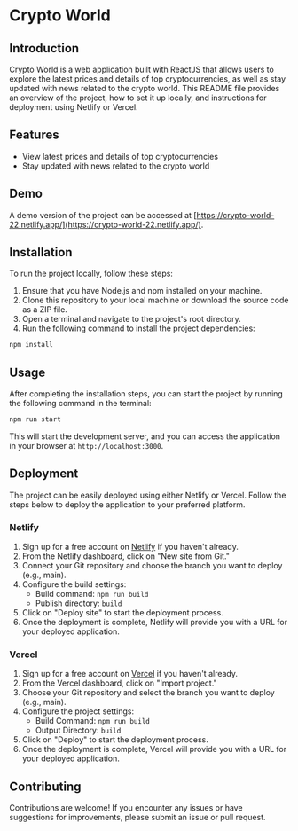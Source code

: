 # Crypto World

## Introduction

Crypto World is a web application built with ReactJS that allows users to explore the latest prices and details of top cryptocurrencies, as well as stay updated with news related to the crypto world. This README file provides an overview of the project, how to set it up locally, and instructions for deployment using Netlify or Vercel.

## Features

- View latest prices and details of top cryptocurrencies
- Stay updated with news related to the crypto world

## Demo

A demo version of the project can be accessed at [https://crypto-world-22.netlify.app/](https://crypto-world-22.netlify.app/).

## Installation

To run the project locally, follow these steps:

1. Ensure that you have Node.js and npm installed on your machine.
2. Clone this repository to your local machine or download the source code as a ZIP file.
3. Open a terminal and navigate to the project's root directory.
4. Run the following command to install the project dependencies:

```bash
npm install
```


## Usage

After completing the installation steps, you can start the project by running the following command in the terminal:

``` bash
npm run start
```

This will start the development server, and you can access the application in your browser at `http://localhost:3000`.

## Deployment

The project can be easily deployed using either Netlify or Vercel. Follow the steps below to deploy the application to your preferred platform.

### Netlify

1. Sign up for a free account on [Netlify](https://www.netlify.com/) if you haven't already.
2. From the Netlify dashboard, click on "New site from Git."
3. Connect your Git repository and choose the branch you want to deploy (e.g., main).
4. Configure the build settings:
   - Build command: `npm run build`
   - Publish directory: `build`
5. Click on "Deploy site" to start the deployment process.
6. Once the deployment is complete, Netlify will provide you with a URL for your deployed application.

### Vercel

1. Sign up for a free account on [Vercel](https://vercel.com/) if you haven't already.
2. From the Vercel dashboard, click on "Import project."
3. Choose your Git repository and select the branch you want to deploy (e.g., main).
4. Configure the project settings:
   - Build Command: `npm run build`
   - Output Directory: `build`
5. Click on "Deploy" to start the deployment process.
6. Once the deployment is complete, Vercel will provide you with a URL for your deployed application.

## Contributing

Contributions are welcome! If you encounter any issues or have suggestions for improvements, please submit an issue or pull request.



